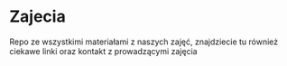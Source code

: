 # Zajecia
Repo ze wszystkimi materiałami z naszych zajęć, znajdziecie tu również ciekawe linki oraz kontakt z prowadzącymi zajęcia

